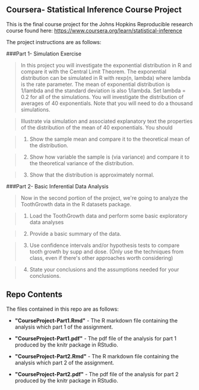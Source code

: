 ## Coursera- Statistical Inference Course Project

This is the final course project for the Johns Hopkins Reproducible research course found here: https://www.coursera.org/learn/statistical-inference

The project instructions are as follows:

###Part 1- Simulation Exercise

>In this project you will investigate the exponential distribution in R and compare it with the Central Limit Theorem. The exponential distribution can be simulated in R with rexp(n, lambda) where lambda is the rate parameter. The mean of exponential distribution is 1/lambda and the standard deviation is also 1/lambda. Set lambda = 0.2 for all of the simulations. You will investigate the distribution of averages of 40 exponentials. Note that you will need to do a thousand simulations.

>Illustrate via simulation and associated explanatory text the properties of the distribution of the mean of 40 exponentials. You should

>1. Show the sample mean and compare it to the theoretical mean of the distribution.

>2. Show how variable the sample is (via variance) and compare it to the theoretical variance of the distribution.

>3. Show that the distribution is approximately normal.

###Part 2- Basic Inferential Data Analysis

>Now in the second portion of the project, we're going to analyze the ToothGrowth data in the R datasets package.

>1. Load the ToothGrowth data and perform some basic exploratory data analyses

>2. Provide a basic summary of the data.

>3. Use confidence intervals and/or hypothesis tests to compare tooth growth by supp and dose. (Only use the techniques from class, even if there's other approaches worth considering)

>4. State your conclusions and the assumptions needed for your conclusions.

## Repo Contents

The files contained in this repo are as follows:

* **"CourseProject-Part1.Rmd"** - The R markdown file containing the analysis which part 1 of the assignment.

* **"CourseProject-Part1.pdf"**  - The pdf file of the analysis for part 1 produced by the knitr package in RStudio.

* **"CourseProject-Part2.Rmd"** - The R markdown file containing the analysis which part 2 of the assignment.

* **"CourseProject-Part2.pdf"**  - The pdf file of the analysis for part 2 produced by the knitr package in RStudio.
